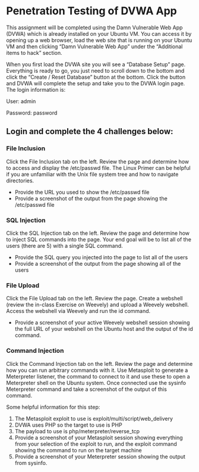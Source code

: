 # Penetration Testing of DVWA App

This assignment will be completed using the Damn Vulnerable Web App (DVWA) which is already installed on your Ubuntu VM.  You can access it by opening up a web browser, load the web site that is running on your Ubuntu VM and then clicking “Damn Vulnerable Web App” under the “Additional items to hack” section.

When you first load the DVWA site you will see a “Database Setup” page.  Everything is ready to go, you just need to scroll down to the bottom and click the “Create / Reset Database” button at the bottom.  Click the button and DVWA will complete the setup and take you to the DVWA login page.  The login information is:

User: admin

Password: password

 

## Login and complete the 4 challenges below:

 

### File Inclusion
Click the File Inclusion tab on the left.  Review the page and determine how to access and display the /etc/passwd file.  The Linux Primer can be helpful if you are unfamiliar with the Unix file system tree and how to navigate directories.

- Provide the URL you used to show the /etc/passwd file
- Provide a screenshot of the output from the page showing the /etc/passwd file
 

### SQL Injection
Click the SQL Injection tab on the left.  Review the page and determine how to inject SQL commands into the page.  Your end goal will be to list all of the users (there are 5) with a single SQL command.

- Provide the SQL query you injected into the page to list all of the users
- Provide a screenshot of the output from the page showing all of the users
 

### File Upload
Click the File Upload tab on the left.  Review the page.  Create a webshell (review the in-class Exercise on Weevely) and upload a Weevely webshell.  Access the webshell via Weevely and run the id command.

- Provide a screenshot of your active Weevely webshell session showing the full URL of your webshell on the Ubuntu host and the output of the id command.
 

### Command Injection
Click the Command Injection tab on the left.  Review the page and determine how you can run arbitrary commands with it.  Use Metasploit to generate a Meterpreter listener, the command to connect to it and use these to open a Meterpreter shell on the Ubuntu system. Once connected use the sysinfo Meterpreter command and take a screenshot of the output of this command.

Some helpful information for this step:

1. The Metasploit exploit to use is exploit/multi/script/web_delivery
2. DVWA uses PHP so the target to use is PHP
3. The payload to use is php/meterpreter/reverse_tcp
4. Provide a screenshot of your Metasploit session showing everything from your selection of the exploit to run, and the exploit command showing the command to run on the target machine
5. Provide a screenshot of your Meterpreter session showing the output from sysinfo.
   
